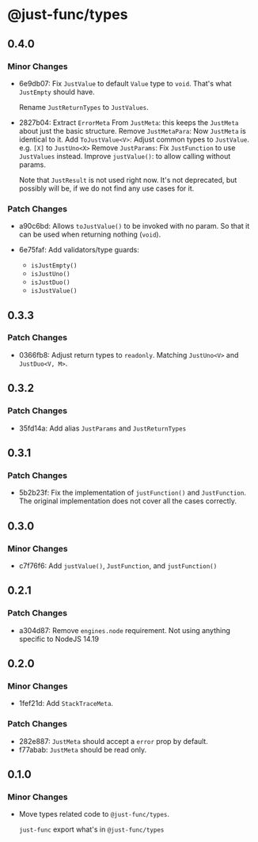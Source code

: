 # @just-func/types

## 0.4.0

### Minor Changes

- 6e9db07: Fix `JustValue` to default `Value` type to `void`.
  That's what `JustEmpty` should have.

  Rename `JustReturnTypes` to `JustValues`.

- 2827b04: Extract `ErrorMeta` From `JustMeta`: this keeps the `JustMeta` about just the basic structure.
  Remove `JustMetaPara`: Now `JustMeta` is identical to it.
  Add `ToJustValue<V>`: Adjust common types to `JustValue`. e.g. `[X]` to `JustUno<X>`
  Remove `JustParams`: Fix `JustFunction` to use `JustValues` instead.
  Improve `justValue()`: to allow calling without params.

  Note that `JustResult` is not used right now.
  It's not deprecated, but possibly will be,
  if we do not find any use cases for it.

### Patch Changes

- a90c6bd: Allows `toJustValue()` to be invoked with no param.
  So that it can be used when returning nothing (`void`).
- 6e75faf: Add validators/type guards:

  - `isJustEmpty()`
  - `isJustUno()`
  - `isJustDuo()`
  - `isJustValue()`

## 0.3.3

### Patch Changes

- 0366fb8: Adjust return types to `readonly`.
  Matching `JustUno<V>` and `JustDuo<V, M>`.

## 0.3.2

### Patch Changes

- 35fd14a: Add alias `JustParams` and `JustReturnTypes`

## 0.3.1

### Patch Changes

- 5b2b23f: Fix the implementation of `justFunction()` and `JustFunction`.
  The original implementation does not cover all the cases correctly.

## 0.3.0

### Minor Changes

- c7f76f6: Add `justValue()`, `JustFunction`, and `justFunction()`

## 0.2.1

### Patch Changes

- a304d87: Remove `engines.node` requirement. Not using anything specific to NodeJS 14.19

## 0.2.0

### Minor Changes

- 1fef21d: Add `StackTraceMeta`.

### Patch Changes

- 282e887: `JustMeta` should accept a `error` prop by default.
- f77abab: `JustMeta` should be read only.

## 0.1.0

### Minor Changes

- Move types related code to `@just-func/types`.

  `just-func` export what's in `@just-func/types`
